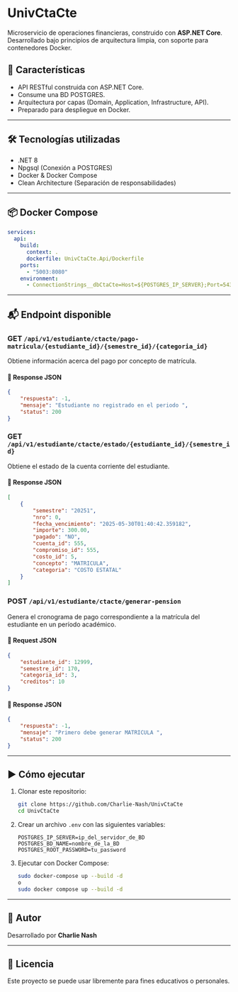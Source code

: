 # UnivCtaCte

Microservicio de operaciones financieras, construido con **ASP.NET Core**. Desarrollado bajo principios de arquitectura limpia, con soporte para contenedores Docker.

## 🚀 Características

- API RESTful construida con ASP.NET Core.
- Consume una BD POSTGRES.
- Arquitectura por capas (Domain, Application, Infrastructure, API).
- Preparado para despliegue en Docker.

---

## 🛠️ Tecnologías utilizadas

- .NET 8
- Npgsql (Conexión a POSTGRES)
- Docker & Docker Compose
- Clean Architecture (Separación de responsabilidades)

---

## 📦 Docker Compose

```yaml
services:
  api:
    build:
      context: .
      dockerfile: UnivCtaCte.Api/Dockerfile
    ports:
      - "5003:8080"
    environment:
      - ConnectionStrings__dbCtaCte=Host=${POSTGRES_IP_SERVER};Port=5432;Database=${POSTGRES_BD_NAME};Username=postgres;Password=${POSTGRES_ROOT_PASSWORD};
```

---

## 📬 Endpoint disponible

### GET `/api/v1/estudiante/ctacte/pago-matricula/{estudiante_id}/{semestre_id}/{categoria_id}`

Obtiene información acerca del pago por concepto de matrícula.

#### 🔹 Response JSON
```json
{
    "respuesta": -1,
    "mensaje": "Estudiante no registrado en el periodo ",
    "status": 200
}
```

### GET `/api/v1/estudiante/ctacte/estado/{estudiante_id}/{semestre_id}`

Obtiene el estado de la cuenta corriente del estudiante.

#### 🔹 Response JSON
```json
[
    {
        "semestre": "20251",
        "nro": 0,
        "fecha_vencimiento": "2025-05-30T01:40:42.359182",
        "importe": 300.00,
        "pagado": "NO",
        "cuenta_id": 555,
        "compromiso_id": 555,
        "costo_id": 5,
        "concepto": "MATRICULA",
        "categoria": "COSTO ESTATAL"
    }
]
```

### POST `/api/v1/estudiante/ctacte/generar-pension`

Genera el cronograma de pago correspondiente a la matrícula del estudiante en un período académico.

#### 🔹 Request JSON
```json
{
    "estudiante_id": 12999,
    "semestre_id": 170,
    "categoria_id": 3,
    "creditos": 10
}
```

#### 🔹 Response JSON
```json
{
    "respuesta": -1,
    "mensaje": "Primero debe generar MATRICULA ",
    "status": 200
}
```

---

## ▶️ Cómo ejecutar

1. Clonar este repositorio:
   ```bash
   git clone https://github.com/Charlie-Nash/UnivCtaCte
   cd UnivCtaCte
   ```

2. Crear un archivo `.env` con las siguientes variables:
   ```env
   POSTGRES_IP_SERVER=ip_del_servidor_de_BD
   POSTGRES_BD_NAME=nombre_de_la_BD
   POSTGRES_ROOT_PASSWORD=tu_password
   ```

3. Ejecutar con Docker Compose:
   ```bash
   sudo docker-compose up --build -d
   o
   sudo docker compose up --build -d
   ```
---

## 👤 Autor

Desarrollado por **Charlie Nash**

---

## 📄 Licencia

Este proyecto se puede usar libremente para fines educativos o personales.